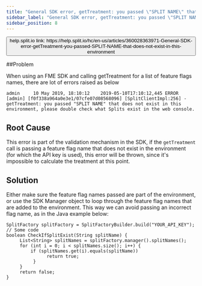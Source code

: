 ```yaml
---
title: "General SDK error, getTreatment: you passed \"SPLIT NAME\" that does not exist in this environment"
sidebar_label: "General SDK error, getTreatment: you passed \"SPLIT NAME\" that does not exist in this environment"
sidebar_position: 8
---
```


<p>
  <button style={{borderRadius:'8px', border:'1px', fontFamily:'Courier New', fontWeight:'800', textAlign:'left'}}> help.split.io link: https://help.split.io/hc/en-us/articles/360028363971-General-SDK-error-getTreatment-you-passed-SPLIT-NAME-that-does-not-exist-in-this-environment </button>
</p>

##Problem

When using an FME SDK and calling getTreatment for a list of feature flags names, there are lot of errors raised as below

```
admin     10 May 2019, 18:10:12    2019-05-10T17:10:12,445 ERROR [admin] [f0f338a964a0e3e1/07cfe07d08568096] [SplitClientImpl:256] - getTreatment: you passed "SPLIT NAME" that does not exist in this environment, please double check what Splits exist in the web console.
```

## Root Cause

This error is part of the validation mechanism in the SDK, if the `getTreatment` call is passing a feature flag name that does not exist in the environment (for which the API key is used), this error will be thrown, since it's impossible to calculate the treatment at this point.

## Solution

Either make sure the feature flag names passed are part of the environment, or use the SDK Manager object to loop through the feature flag names that are added to the environment. This way we can avoid passing an incorrect flag name, as in the Java example below:

```
SplitFactory splitFactory = SplitFactoryBuilder.build("YOUR_API_KEY");
// Some code
boolean CheckIfSplitExist(String splitName) { 
     List<String> splitNames = splitFactory.manager().splitNames();
     for (int i = 0; i < splitNames.size(); i++) {
         if (splitNames.get(i).equals(splitName)) 
               return true;
          }
     }
     return false;
}
```